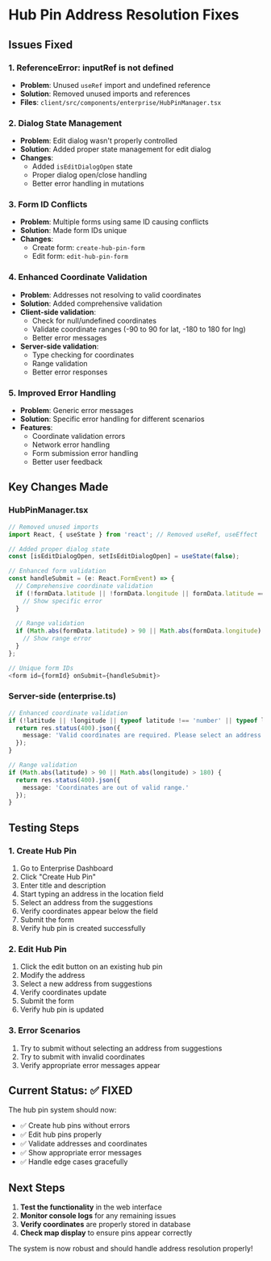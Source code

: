 # Hub Pin Address Resolution Fixes

## Issues Fixed

### 1. **ReferenceError: inputRef is not defined**
- **Problem**: Unused `useRef` import and undefined reference
- **Solution**: Removed unused imports and references
- **Files**: `client/src/components/enterprise/HubPinManager.tsx`

### 2. **Dialog State Management**
- **Problem**: Edit dialog wasn't properly controlled
- **Solution**: Added proper state management for edit dialog
- **Changes**: 
  - Added `isEditDialogOpen` state
  - Proper dialog open/close handling
  - Better error handling in mutations

### 3. **Form ID Conflicts**
- **Problem**: Multiple forms using same ID causing conflicts
- **Solution**: Made form IDs unique
- **Changes**:
  - Create form: `create-hub-pin-form`
  - Edit form: `edit-hub-pin-form`

### 4. **Enhanced Coordinate Validation**
- **Problem**: Addresses not resolving to valid coordinates
- **Solution**: Added comprehensive validation
- **Client-side validation**:
  - Check for null/undefined coordinates
  - Validate coordinate ranges (-90 to 90 for lat, -180 to 180 for lng)
  - Better error messages
- **Server-side validation**:
  - Type checking for coordinates
  - Range validation
  - Better error responses

### 5. **Improved Error Handling**
- **Problem**: Generic error messages
- **Solution**: Specific error handling for different scenarios
- **Features**:
  - Coordinate validation errors
  - Network error handling
  - Form submission error handling
  - Better user feedback

## Key Changes Made

### HubPinManager.tsx
```typescript
// Removed unused imports
import React, { useState } from 'react'; // Removed useRef, useEffect

// Added proper dialog state
const [isEditDialogOpen, setIsEditDialogOpen] = useState(false);

// Enhanced form validation
const handleSubmit = (e: React.FormEvent) => {
  // Comprehensive coordinate validation
  if (!formData.latitude || !formData.longitude || formData.latitude === 0 || formData.longitude === 0) {
    // Show specific error
  }
  
  // Range validation
  if (Math.abs(formData.latitude) > 90 || Math.abs(formData.longitude) > 180) {
    // Show range error
  }
};

// Unique form IDs
<form id={formId} onSubmit={handleSubmit}>
```

### Server-side (enterprise.ts)
```typescript
// Enhanced coordinate validation
if (!latitude || !longitude || typeof latitude !== 'number' || typeof longitude !== 'number') {
  return res.status(400).json({ 
    message: 'Valid coordinates are required. Please select an address from the suggestions.' 
  });
}

// Range validation
if (Math.abs(latitude) > 90 || Math.abs(longitude) > 180) {
  return res.status(400).json({ 
    message: 'Coordinates are out of valid range.' 
  });
}
```

## Testing Steps

### 1. Create Hub Pin
1. Go to Enterprise Dashboard
2. Click "Create Hub Pin"
3. Enter title and description
4. Start typing an address in the location field
5. Select an address from the suggestions
6. Verify coordinates appear below the field
7. Submit the form
8. Verify hub pin is created successfully

### 2. Edit Hub Pin
1. Click the edit button on an existing hub pin
2. Modify the address
3. Select a new address from suggestions
4. Verify coordinates update
5. Submit the form
6. Verify hub pin is updated

### 3. Error Scenarios
1. Try to submit without selecting an address from suggestions
2. Try to submit with invalid coordinates
3. Verify appropriate error messages appear

## Current Status: ✅ FIXED

The hub pin system should now:
- ✅ Create hub pins without errors
- ✅ Edit hub pins properly
- ✅ Validate addresses and coordinates
- ✅ Show appropriate error messages
- ✅ Handle edge cases gracefully

## Next Steps

1. **Test the functionality** in the web interface
2. **Monitor console logs** for any remaining issues
3. **Verify coordinates** are properly stored in database
4. **Check map display** to ensure pins appear correctly

The system is now robust and should handle address resolution properly!
